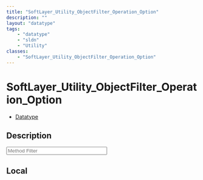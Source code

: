 ```yaml
---
title: "SoftLayer_Utility_ObjectFilter_Operation_Option"
description: ""
layout: "datatype"
tags:
    - "datatype"
    - "sldn"
    - "Utility"
classes:
    - "SoftLayer_Utility_ObjectFilter_Operation_Option"
---
```


# SoftLayer_Utility_ObjectFilter_Operation_Option
<div id='service-datatype'>
    <ul id='sldn-reference-tabs'>
        <li id='datatype'> <a href='/reference/datatypes/SoftLayer_Utility_ObjectFilter_Operation_Option' >Datatype</a></li>
    </ul>
</div>

## Description 






<!-- Service Filer BEGIN -->
<div class="view-filters">
        <div class="clearfix">
            <div class="search-input-box">
                <input placeholder="Method Filter" onkeyup="titleSearch(inputId='prop-input', divId='properties', elementClass='prop-row')" 
                    type="text" id="prop-input" value="" size="30" maxlength="128" class="form-text">
            </div>
        </div>
</div>
<!-- Service Filer END -->

<div id="properties" class="content">
<div id="localProperties" class="prop-content" >

## Local
</div>
<!-- LOCAL PROPERTY END -->

</div>


